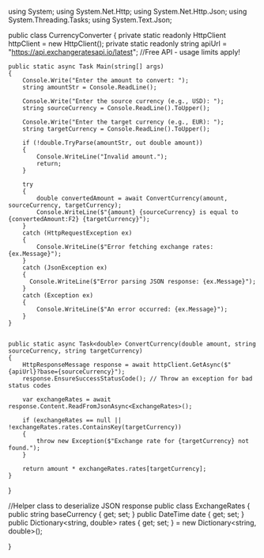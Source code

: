 using System;
using System.Net.Http;
using System.Net.Http.Json;
using System.Threading.Tasks;
using System.Text.Json;

public class CurrencyConverter
{
    private static readonly HttpClient httpClient = new HttpClient();
    private static readonly string apiUrl = "https://api.exchangeratesapi.io/latest"; //Free API - usage limits apply!


    public static async Task Main(string[] args)
    {
        Console.Write("Enter the amount to convert: ");
        string amountStr = Console.ReadLine();

        Console.Write("Enter the source currency (e.g., USD): ");
        string sourceCurrency = Console.ReadLine().ToUpper();

        Console.Write("Enter the target currency (e.g., EUR): ");
        string targetCurrency = Console.ReadLine().ToUpper();

        if (!double.TryParse(amountStr, out double amount))
        {
            Console.WriteLine("Invalid amount.");
            return;
        }

        try
        {
            double convertedAmount = await ConvertCurrency(amount, sourceCurrency, targetCurrency);
            Console.WriteLine($"{amount} {sourceCurrency} is equal to {convertedAmount:F2} {targetCurrency}");
        }
        catch (HttpRequestException ex)
        {
            Console.WriteLine($"Error fetching exchange rates: {ex.Message}");
        }
        catch (JsonException ex)
        {
          Console.WriteLine($"Error parsing JSON response: {ex.Message}");
        }
        catch (Exception ex)
        {
            Console.WriteLine($"An error occurred: {ex.Message}");
        }
    }


    public static async Task<double> ConvertCurrency(double amount, string sourceCurrency, string targetCurrency)
    {
        HttpResponseMessage response = await httpClient.GetAsync($"{apiUrl}?base={sourceCurrency}");
        response.EnsureSuccessStatusCode(); // Throw an exception for bad status codes

        var exchangeRates = await response.Content.ReadFromJsonAsync<ExchangeRates>();

        if (exchangeRates == null || !exchangeRates.rates.ContainsKey(targetCurrency))
        {
            throw new Exception($"Exchange rate for {targetCurrency} not found.");
        }

        return amount * exchangeRates.rates[targetCurrency];
    }
}


//Helper class to deserialize JSON response
public class ExchangeRates
{
    public string baseCurrency { get; set; }
    public DateTime date { get; set; }
    public Dictionary<string, double> rates { get; set; } = new Dictionary<string, double>();

}

